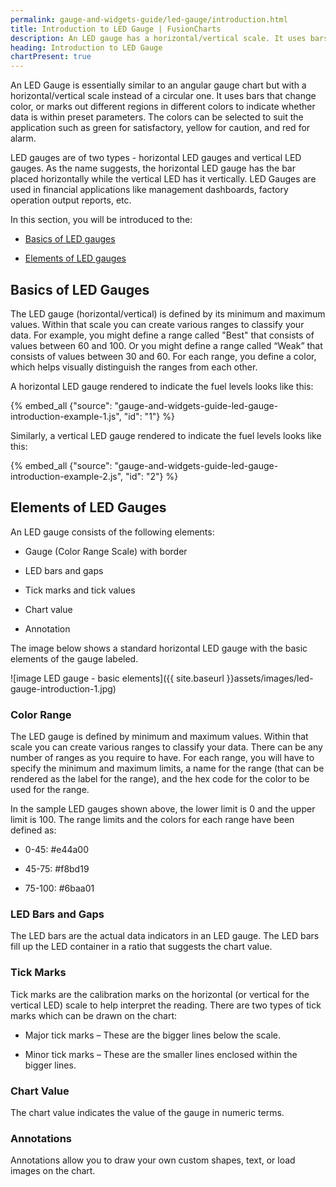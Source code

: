```yaml
---
permalink: gauge-and-widgets-guide/led-gauge/introduction.html
title: Introduction to LED Gauge | FusionCharts
description: An LED gauge has a horizontal/vertical scale. It uses bars that change color. This section talks about basics of LED gauges along with their useful elements
heading: Introduction to LED Gauge
chartPresent: true
---
```


An LED Gauge is essentially similar to an angular gauge chart but with a horizontal/vertical scale instead of a circular one. It uses bars that change color, or marks out different regions in different colors to indicate whether data is within preset parameters. The colors can be selected to suit the application such as green for satisfactory, yellow for caution, and red for alarm.

LED gauges are of two types - horizontal LED gauges and vertical LED gauges. As the name suggests, the horizontal LED gauge has the bar placed horizontally while the vertical LED has it vertically. LED Gauges are used in financial applications like management dashboards, factory operation output reports, etc.

In this section, you will be introduced to the:

* <a href="{{ site.baseurl }}gauge-and-widgets-guide/led-gauge/introduction.html#basics-of-led-gauges">Basics of LED gauges</a>

* <a href="{{ site.baseurl }}gauge-and-widgets-guide/led-gauge/introduction.html#elements-of-led-gauges">Elements of LED gauges</a>

## Basics of LED Gauges

The LED gauge (horizontal/vertical) is defined by its minimum and maximum values. Within that scale you can create various ranges to classify your data. For example, you might define a range called "Best" that consists of values between 60 and 100. Or you might define a range called “Weak” that consists of values between 30 and 60. For each range, you define a color, which helps visually distinguish the ranges from each other.

A horizontal LED gauge rendered to indicate the fuel levels looks like this:

{% embed_all {"source": "gauge-and-widgets-guide-led-gauge-introduction-example-1.js", "id": "1"} %}

Similarly, a vertical LED gauge rendered to indicate the fuel levels looks like this:

{% embed_all {"source": "gauge-and-widgets-guide-led-gauge-introduction-example-2.js", "id": "2"} %}

## Elements of LED Gauges

An LED gauge consists of the following elements:

* Gauge (Color Range Scale) with border

* LED bars and gaps

* Tick marks and tick values

* Chart value

* Annotation

The image below shows a standard horizontal LED gauge with the basic elements of the gauge labeled.

![image LED gauge - basic elements]({{ site.baseurl }}assets/images/led-gauge-introduction-1.jpg)

### Color Range

The LED gauge is defined by minimum and maximum values. Within that scale you can create various ranges to classify your data. There can be any number of ranges as you require to have. For each range, you will have to specify the minimum and maximum limits, a name for the range (that can be rendered as the label for the range), and the hex code for the color to be used for the range.

In the sample LED gauges shown above, the lower limit is 0 and the upper limit is 100. The range limits and the colors for each range have been defined as:

* 0-45: #e44a00

* 45-75: #f8bd19

* 75-100: #6baa01

### LED Bars and Gaps

The LED bars are the actual data indicators in an LED gauge. The LED bars fill up the LED container in a ratio that suggests the chart value.

### Tick Marks

Tick marks are the calibration marks on the horizontal (or vertical for the vertical LED) scale to help interpret the reading. There are two types of tick marks which can be drawn on the chart:

* Major tick marks – These are the bigger lines below the scale.

* Minor tick marks – These are the smaller lines enclosed within the bigger lines.

### Chart Value

The chart value indicates the value of the gauge in numeric terms.

### Annotations

Annotations allow you to draw your own custom shapes, text, or load images on the chart.